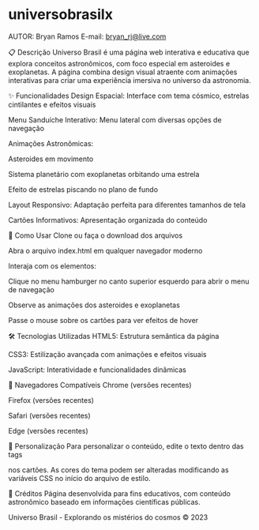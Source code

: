 # universobrasilx

AUTOR: Bryan Ramos
E-mail: bryan_rj@live.com



📋 Descrição
Universo Brasil é uma página web interativa e educativa que explora conceitos astronômicos, com foco especial em asteroides e exoplanetas. A página combina design visual atraente com animações interativas para criar uma experiência imersiva no universo da astronomia.

✨ Funcionalidades
Design Espacial: Interface com tema cósmico, estrelas cintilantes e efeitos visuais

Menu Sanduíche Interativo: Menu lateral com diversas opções de navegação

Animações Astronômicas:

Asteroides em movimento

Sistema planetário com exoplanetas orbitando uma estrela

Efeito de estrelas piscando no plano de fundo

Layout Responsivo: Adaptação perfeita para diferentes tamanhos de tela

Cartões Informativos: Apresentação organizada do conteúdo

🚀 Como Usar
Clone ou faça o download dos arquivos

Abra o arquivo index.html em qualquer navegador moderno

Interaja com os elementos:

Clique no menu hamburger no canto superior esquerdo para abrir o menu de navegação

Observe as animações dos asteroides e exoplanetas

Passe o mouse sobre os cartões para ver efeitos de hover

🛠️ Tecnologias Utilizadas
HTML5: Estrutura semântica da página

CSS3: Estilização avançada com animações e efeitos visuais

JavaScript: Interatividade e funcionalidades dinâmicas

📱 Navegadores Compatíveis
Chrome (versões recentes)

Firefox (versões recentes)

Safari (versões recentes)

Edge (versões recentes)

📝 Personalização
Para personalizar o conteúdo, edite o texto dentro das tags <p> nos cartões. As cores do tema podem ser alteradas modificando as variáveis CSS no início do arquivo de estilo.

🌌 Créditos
Página desenvolvida para fins educativos, com conteúdo astronômico baseado em informações científicas públicas.

Universo Brasil - Explorando os mistérios do cosmos © 2023
